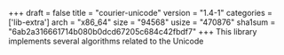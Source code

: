 +++
draft = false
title = "courier-unicode"
version = "1.4-1"
categories = ['lib-extra']
arch = "x86_64"
size = "94568"
usize = "470876"
sha1sum = "6ab2a316661714b080b0dcd67205c684c42fbdf7"
+++
This library implements several algorithms related to the Unicode